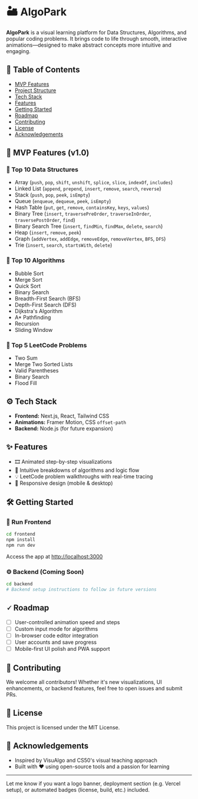 # 🏜️ AlgoPark

**AlgoPark** is a visual learning platform for Data Structures, Algorithms, and popular coding problems. It brings code to life through smooth, interactive animations—designed to make abstract concepts more intuitive and engaging.

## 📁 Table of Contents

* [MVP Features](#-mvp-features-v1.0)
* [Project Structure](#-project-structure)
* [Tech Stack](#-tech-stack)
* [Features](#-features)
* [Getting Started](#-getting-started)
* [Roadmap](#-roadmap)
* [Contributing](#-contributing)
* [License](#-license)
* [Acknowledgements](#-acknowledgements)

## 📌 MVP Features (v1.0)

### 🔹 Top 10 Data Structures

* Array (`push`, `pop`, `shift`, `unshift`, `splice`, `slice`, `indexOf`, `includes`)
* Linked List (`append`, `prepend`, `insert`, `remove`, `search`, `reverse`)
* Stack (`push`, `pop`, `peek`, `isEmpty`)
* Queue (`enqueue`, `dequeue`, `peek`, `isEmpty`)
* Hash Table (`put`, `get`, `remove`, `containsKey`, `keys`, `values`)
* Binary Tree (`insert`, `traversePreOrder`, `traverseInOrder`, `traversePostOrder`, `find`)
* Binary Search Tree (`insert`, `findMin`, `findMax`, `delete`, `search`)
* Heap (`insert`, `remove`, `peek`)
* Graph (`addVertex`, `addEdge`, `removeEdge`, `removeVertex`, `BFS`, `DFS`)
* Trie (`insert`, `search`, `startsWith`, `delete`)

### 🔹 Top 10 Algorithms

* Bubble Sort
* Merge Sort
* Quick Sort
* Binary Search
* Breadth-First Search (BFS)
* Depth-First Search (DFS)
* Dijkstra's Algorithm
* A\* Pathfinding
* Recursion
* Sliding Window

### 🔹 Top 5 LeetCode Problems

* Two Sum
* Merge Two Sorted Lists
* Valid Parentheses
* Binary Search
* Flood Fill

## ⚙️ Tech Stack

* **Frontend:** Next.js, React, Tailwind CSS
* **Animations:** Framer Motion, CSS `offset-path`
* **Backend:** Node.js (for future expansion)

## ✨ Features

* 🎞️ Animated step-by-step visualizations
* 🧠 Intuitive breakdowns of algorithms and logic flow
* 💡 LeetCode problem walkthroughs with real-time tracing
* 📱 Responsive design (mobile & desktop)

## 🛠 Getting Started

### 🔧 Run Frontend

```bash
cd frontend
npm install
npm run dev
```

Access the app at [http://localhost:3000](http://localhost:3000)

### ⚙️ Backend (Coming Soon)

```bash
cd backend
# Backend setup instructions to follow in future versions
```

## 🗸 Roadmap

* [ ] User-controlled animation speed and steps
* [ ] Custom input mode for algorithms
* [ ] In-browser code editor integration
* [ ] User accounts and save progress
* [ ] Mobile-first UI polish and PWA support

## 🤝 Contributing

We welcome all contributors! Whether it's new visualizations, UI enhancements, or backend features, feel free to open issues and submit PRs.

## 📄 License

This project is licensed under the MIT License.

## 🙌 Acknowledgements

* Inspired by VisuAlgo and CS50's visual teaching approach
* Built with ❤️ using open-source tools and a passion for learning

---

Let me know if you want a logo banner, deployment section (e.g. Vercel setup), or automated badges (license, build, etc.) included.

